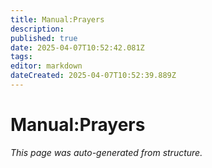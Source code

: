 ```yaml
---
title: Manual:Prayers
description: 
published: true
date: 2025-04-07T10:52:42.081Z
tags: 
editor: markdown
dateCreated: 2025-04-07T10:52:39.889Z
---
```


# Manual:Prayers

*This page was auto-generated from structure.*